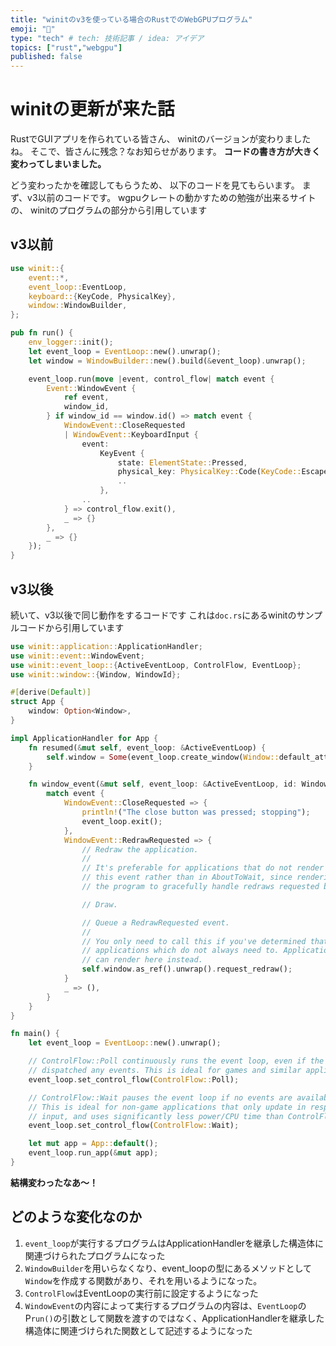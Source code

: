 ```yaml
---
title: "winitのv3を使っている場合のRustでのWebGPUプログラム"
emoji: "🎃"
type: "tech" # tech: 技術記事 / idea: アイデア
topics: ["rust","webgpu"]
published: false
---
```


# winitの更新が来た話
RustでGUIアプリを作られている皆さん、
winitのバージョンが変わりましたね。
そこで、皆さんに残念？なお知らせがあります。
**コードの書き方が大きく変わってしまいました。**

どう変わったかを確認してもらうため、
以下のコードを見てもらいます。
まず、v3以前のコードです。
wgpuクレートの動かすための勉強が出来るサイトの、
winitのプログラムの部分から引用しています

## v3以前
```rust:main.rs
use winit::{
    event::*,
    event_loop::EventLoop,
    keyboard::{KeyCode, PhysicalKey},
    window::WindowBuilder,
};

pub fn run() {
    env_logger::init();
    let event_loop = EventLoop::new().unwrap();
    let window = WindowBuilder::new().build(&event_loop).unwrap();

    event_loop.run(move |event, control_flow| match event {
        Event::WindowEvent {
            ref event,
            window_id,
        } if window_id == window.id() => match event {
            WindowEvent::CloseRequested
            | WindowEvent::KeyboardInput {
                event:
                    KeyEvent {
                        state: ElementState::Pressed,
                        physical_key: PhysicalKey::Code(KeyCode::Escape),
                        ..
                    },
                ..
            } => control_flow.exit(),
            _ => {}
        },
        _ => {}
    });
}
```
## v3以後
続いて、v3以後で同じ動作をするコードです
これは`doc.rs`にあるwinitのサンプルコードから引用しています

```rust
use winit::application::ApplicationHandler;
use winit::event::WindowEvent;
use winit::event_loop::{ActiveEventLoop, ControlFlow, EventLoop};
use winit::window::{Window, WindowId};

#[derive(Default)]
struct App {
    window: Option<Window>,
}

impl ApplicationHandler for App {
    fn resumed(&mut self, event_loop: &ActiveEventLoop) {
        self.window = Some(event_loop.create_window(Window::default_attributes()).unwrap());
    }

    fn window_event(&mut self, event_loop: &ActiveEventLoop, id: WindowId, event: WindowEvent) {
        match event {
            WindowEvent::CloseRequested => {
                println!("The close button was pressed; stopping");
                event_loop.exit();
            },
            WindowEvent::RedrawRequested => {
                // Redraw the application.
                //
                // It's preferable for applications that do not render continuously to render in
                // this event rather than in AboutToWait, since rendering in here allows
                // the program to gracefully handle redraws requested by the OS.

                // Draw.

                // Queue a RedrawRequested event.
                //
                // You only need to call this if you've determined that you need to redraw in
                // applications which do not always need to. Applications that redraw continuously
                // can render here instead.
                self.window.as_ref().unwrap().request_redraw();
            }
            _ => (),
        }
    }
}

fn main() {
    let event_loop = EventLoop::new().unwrap();

    // ControlFlow::Poll continuously runs the event loop, even if the OS hasn't
    // dispatched any events. This is ideal for games and similar applications.
    event_loop.set_control_flow(ControlFlow::Poll);

    // ControlFlow::Wait pauses the event loop if no events are available to process.
    // This is ideal for non-game applications that only update in response to user
    // input, and uses significantly less power/CPU time than ControlFlow::Poll.
    event_loop.set_control_flow(ControlFlow::Wait);

    let mut app = App::default();
    event_loop.run_app(&mut app);
}
```

**結構変わったなあ～！** 

## どのような変化なのか
1. `event_loop`が実行するプログラムはApplicationHandlerを継承した構造体に関連づけられたプログラムになった
2. `WindowBuilder`を用いらなくなり、event_loopの型にあるメソッドとして`Window`を作成する関数があり、それを用いるようになった。
3. `ControlFlow`はEventLoopの実行前に設定するようになった
4. `WindowEvent`の内容によって実行するプログラムの内容は、`EventLoop`のP`run()`の引数として関数を渡すのではなく、ApplicationHandlerを継承した構造体に関連づけられた関数として記述するようになった
